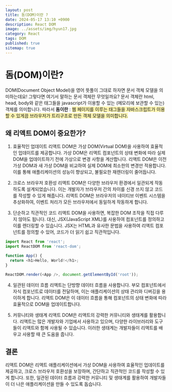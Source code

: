 ```yaml
---
layout: post
title: 돔(DOM)이란 ? 
date: 2024-05-17 13:10 +0900
description: React DOM
image: ../assets/img/hyun17.jpg
category: React
tags: DOM
published: true
sitemap: true
---
```


# 돔(DOM)이란?

DOM(Document Object Model)을 영어 뜻풀이 그대로 하자면 문서 객체 모델을 의미하는데요!
그렇다면 여기서 말하는 문서 객체란 무엇일까요?
문서 객체란 html, head, body와 같은 태그들을 javascript가 이용할 수 있는 (메모리에 보관할 수 있는) 객체를 의미합니다.
따라서 <strong>돔이란</strong> : <span style="background-color:#fff5b1">웹 페이지를 이루는 태그들을 자바스크립트가 이용할 수 있게끔 브라우저가 트리구조로 만든 객체 모델을 의미합니다.</span>

## 왜 리액트 DOM이 중요한가?

1. 효율적인 업데이트
리액트 DOM은 가상 DOM(Virtual DOM)을 사용하여 효율적인 업데이트를 제공합니다. 가상 DOM은 리액트 컴포넌트의 상태 변화에 따라 실제 DOM을 업데이트하기 전에 가상으로 변경 사항을 계산합니다. 리액트 DOM은 이전 가상 DOM과 새 가상 DOM을 비교하여 실제 DOM에 최소한의 변경만 적용합니다. 이를 통해 애플리케이션의 성능이 향상되고, 불필요한 재렌더링이 줄어듭니다.

2. 크로스 브라우저 호환성
리액트 DOM은 다양한 브라우저 환경에서 일관되게 작동하도록 설계되었습니다. 이는 개발자가 브라우저 간의 차이를 신경 쓰지 않고 코드를 작성할 수 있게 해줍니다. 리액트 DOM은 브라우저의 네이티브 이벤트 시스템을 추상화하여, 이벤트 처리가 모든 브라우저에서 동일하게 작동하게 합니다.

3. 단순하고 직관적인 코드
리액트 DOM을 사용하면, 복잡한 DOM 조작을 직접 다루지 않아도 됩니다. 대신, JSX(JavaScript XML)를 사용하여 컴포넌트를 정의하고 이를 렌더링할 수 있습니다. JSX는 HTML과 유사한 문법을 사용하여 리액트 컴포넌트를 정의할 수 있어, 코드가 더 읽기 쉽고 직관적입니다.
````javascript
import React from 'react';
import ReactDOM from 'react-dom';

function App() {
  return <h1>Hello, World!</h1>;
}

ReactDOM.render(<App />, document.getElementById('root'));
````

4. 일관된 데이터 흐름
리액트는 단방향 데이터 흐름을 사용합니다. 부모 컴포넌트에서 자식 컴포넌트로 데이터를 전달하며, 이는 애플리케이션의 상태 관리와 디버깅을 용이하게 합니다. 리액트 DOM은 이 데이터 흐름을 통해 컴포넌트의 상태 변화에 따라 효율적으로 DOM을 업데이트합니다.

5. 커뮤니티와 생태계
리액트 DOM은 리액트의 강력한 커뮤니티와 생태계를 활용합니다. 리액트는 많은 개발자와 기업에서 사용하고 있으며, 다양한 라이브러리와 도구들이 리액트와 함께 사용될 수 있습니다. 이러한 생태계는 개발자들이 리액트를 배우고 사용할 때 큰 도움을 줍니다.

## 결론

리액트 DOM은 리액트 애플리케이션에서 가상 DOM을 사용하여 효율적인 업데이트를 제공하고, 크로스 브라우저 호환성을 보장하며, 간단하고 직관적인 코드를 작성할 수 있게 합니다. 또한, 일관된 데이터 흐름과 강력한 커뮤니티 및 생태계를 활용하여 개발자들이 더 나은 애플리케이션을 만들 수 있도록 돕습니다.
